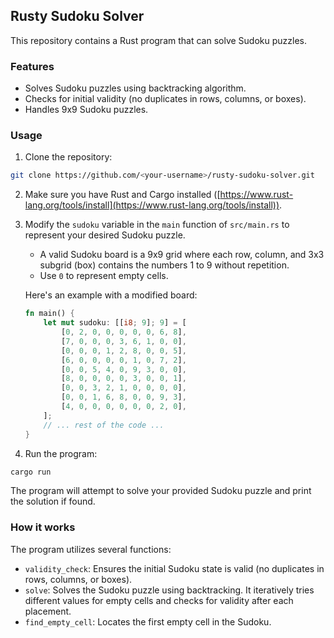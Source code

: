 ## Rusty Sudoku Solver

This repository contains a Rust program that can solve Sudoku puzzles.

### Features

* Solves Sudoku puzzles using backtracking algorithm.
* Checks for initial validity (no duplicates in rows, columns, or boxes).
* Handles 9x9 Sudoku puzzles.

### Usage

1. Clone the repository:

```bash
git clone https://github.com/<your-username>/rusty-sudoku-solver.git
```

2. Make sure you have Rust and Cargo installed ([https://www.rust-lang.org/tools/install](https://www.rust-lang.org/tools/install)).

3. Modify the `sudoku` variable in the `main` function of `src/main.rs` to represent your desired Sudoku puzzle. 

   - A valid Sudoku board is a 9x9 grid where each row, column, and 3x3 subgrid (box) contains the numbers 1 to 9 without repetition.
   - Use `0` to represent empty cells.

   Here's an example with a modified board:

   ```rust
   fn main() {
       let mut sudoku: [[i8; 9]; 9] = [
           [0, 2, 0, 0, 0, 0, 0, 6, 8],
           [7, 0, 0, 0, 3, 6, 1, 0, 0],
           [0, 0, 0, 1, 2, 8, 0, 0, 5],
           [6, 0, 0, 0, 0, 1, 0, 7, 2],
           [0, 0, 5, 4, 0, 9, 3, 0, 0],
           [8, 0, 0, 0, 0, 3, 0, 0, 1],
           [0, 0, 3, 2, 1, 0, 0, 0, 0],
           [0, 0, 1, 6, 8, 0, 0, 9, 3],
           [4, 0, 0, 0, 0, 0, 0, 2, 0],
       ];
       // ... rest of the code ...
   }
   ```

4. Run the program:

```bash
cargo run
```

The program will attempt to solve your provided Sudoku puzzle and print the solution if found.

### How it works

The program utilizes several functions:

* `validity_check`: Ensures the initial Sudoku state is valid (no duplicates in rows, columns, or boxes).
* `solve`: Solves the Sudoku puzzle using backtracking. It iteratively tries different values for empty cells and checks for validity after each placement.
* `find_empty_cell`: Locates the first empty cell in the Sudoku.
